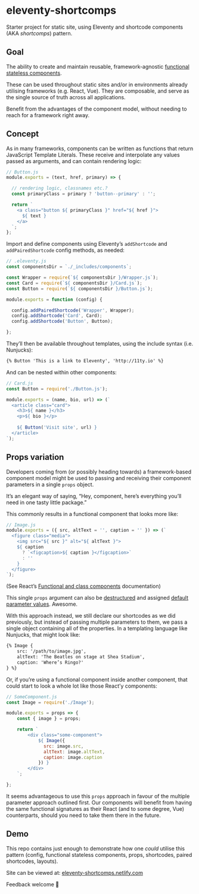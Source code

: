 # eleventy-shortcomps

Starter project for static site, using Eleventy and shortcode components (AKA _shortcomps_) pattern.

## Goal

The ability to create and maintain reusable, framework-agnostic [functional stateless components](https://javascriptplayground.com/functional-stateless-components-react/).

These can be used throughout static sites and/or in environments already utilising frameworks (e.g. React, Vue). They are composable, and serve as the single source of truth across all applications.

Benefit from the advantages of the component model, without needing to reach for a framework right away.

## Concept

As in many frameworks, components can be written as functions that return JavaScript Template Literals. These receive and interpolate any values passed as arguments, and can contain rendering logic:

```JavaScript
// Button.js
module.exports = (text, href, primary) => {

  // rendering logic, classnames etc.?
  const primaryClass = primary ? 'button--primary' : '';

  return `
    <a class="button ${ primaryClass }" href="${ href }">
      ${ text }
    </a>
  `;
};
```

Import and define components using Eleventy’s `addShortcode` and `addPairedShortcode` config methods, as needed:

```JavaScript
// .eleventy.js
const componentsDir = `./_includes/components`;

const Wrapper = require(`${ componentsDir }/Wrapper.js`);
const Card = require(`${ componentsDir }/Card.js`);
const Button = require(`${ componentsDir }/Button.js`);

module.exports = function (config) {

  config.addPairedShortcode('Wrapper', Wrapper);
  config.addShortcode('Card', Card);
  config.addShortcode('Button', Button);

};
```

They’ll then be available throughout templates, using the include syntax (i.e. Nunjucks):

```HTML
{% Button 'This is a link to Eleventy', 'http://11ty.io' %}
```

And can be nested within other components:

```JavaScript
// Card.js
const Button = require('./Button.js');

module.exports = (name, bio, url) => (`
  <article class="card">
    <h3>${ name }</h3>
    <p>${ bio }</p>
    
    ${ Button('Visit site', url) }
  </article>
`);
```

## Props variation

Developers coming from (or possibly heading towards) a framework-based component model might be used to passing and receiving their component parameters in a single `props` object.

It’s an elegant way of saying, “Hey, component, here’s everything you’ll need in one tasty little package.”

This commonly results in a functional component that looks more like:

```JavaScript
// Image.js
module.exports = ({ src, altText = '', caption = '' }) => (`
  <figure class="media">
    <img src="${ src }" alt="${ altText }">
    ${ caption
      ? `<figcaption>${ caption }</figcaption>`
      : ''
    }
  </figure>
`);
```

(See React’s [Functional and class components](https://reactjs.org/docs/components-and-props.html#functional-and-class-components) documentation)

This single `props` argument can also be [destructured](https://davidwalsh.name/destructuring-function-arguments) and assigned [default parameter values](https://developer.mozilla.org/en-US/docs/Web/JavaScript/Reference/Functions/Default_parameters). Awesome.

With this approach instead, we still declare our shortcodes as we did previously, but instead of passing multiple parameters to them, we pass a single object containing all of the properties. In a templating language like Nunjucks, that might look like:

```HTML
{% Image {
	src: '/path/to/image.jpg',
	altText: 'The Beatles on stage at Shea Stadium',
	caption: 'Where’s Ringo?'
} %}
```

Or, if you’re using a functional component inside another component, that could start to look a whole lot like those React’y components:

```JavaScript
// SomeComponent.js
const Image = require('./Image');

module.exports = props => {
	const { image } = props;

	return `
		<div class="some-component">
			${ Image({
			  src: image.src,
			  altText: image.altText,
			  caption: image.caption
			}) }
		</div>
	`;

};
```

It seems advantageous to use this `props` approach in favour of the multiple parameter approach outlined first. Our components will benefit from having the same functional signatures as their React (and to some degree, Vue) counterparts, should you need to take them there in the future.

## Demo

This repo contains just enough to demonstrate how one _could_ utilise this pattern (config, functional stateless components, props, shortcodes, paired shortcodes, layouts).

Site can be viewed at: [eleventy-shortcomps.netlify.com](https://eleventy-shortcomps.netlify.com)

Feedback welcome 🙌